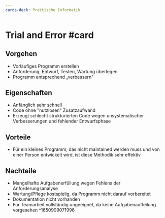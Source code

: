 ```yaml
---
cards-deck: Praktische Informatik
---
```


# Trial and Error #card 
## Vorgehen
- Vorläufiges Programm erstellen
- Anforderung, Entwurf, Testen, Wartung überlegen
- Programm entsprechend „verbessern"
## Eigenschaften
- Anfänglich sehr schnell
- Code ohne "nutzlosen" Zusatzaufwand
- Erzeugt schlecht strukturierten Code wegen unsystematischer Verbesserungen und fehlender Entwurfsphase
## Vorteile
- Für ein kleines Programm, das nicht maintained werden muss und von einer Person entwickelt wird, ist diese Methodik sehr effektiv
## Nachteile
- Mangelhafte Aufgabenerfüllung wegen Fehlens der Anforderungsanalyse
- Wartung/Pflege kostspielig, da Programm nicht darauf vorbereitet
- Dokumentation nicht vorhanden
- Für Teamarbeit vollständig ungeeignet, da keine Aufgabenaufteilung vorgesehen
^1650909071996
